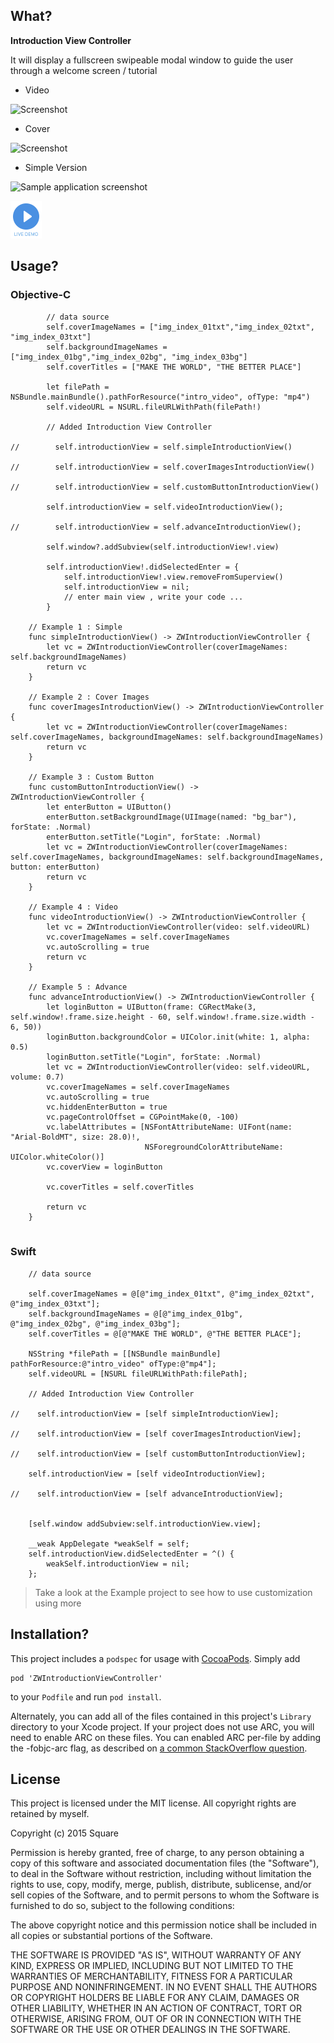 What?
-----
**Introduction View Controller**

It will display a fullscreen swipeable modal window to guide the user through a welcome screen / tutorial


- Video

![Screenshot](https://github.com/squarezw/ZWIntroductionViewController/blob/master/video.gif)

- Cover

![Screenshot](https://github.com/squarezw/ZWIntroductionViewController/blob/master/screenshot.gif)


- Simple Version

![Sample application screenshot](https://github.com/squarezw/ZWIntroductionViewController/blob/master/simple.gif "Screenshot of sample application on iPhone")

<a href='https://appetize.io/embed/3fce4yug3e1jxyvvuwgmvbkq0m' alt='Live demo'>
    <img width="50" height="60" src="demo.png"/>
</a>


Usage?
----

### Objective-C


```
        // data source
        self.coverImageNames = ["img_index_01txt","img_index_02txt", "img_index_03txt"]
        self.backgroundImageNames = ["img_index_01bg","img_index_02bg", "img_index_03bg"]
        self.coverTitles = ["MAKE THE WORLD", "THE BETTER PLACE"]
        
        let filePath = NSBundle.mainBundle().pathForResource("intro_video", ofType: "mp4")
        self.videoURL = NSURL.fileURLWithPath(filePath!)
        
        // Added Introduction View Controller
        
//        self.introductionView = self.simpleIntroductionView()
        
//        self.introductionView = self.coverImagesIntroductionView()
        
//        self.introductionView = self.customButtonIntroductionView()
        
        self.introductionView = self.videoIntroductionView();
        
//        self.introductionView = self.advanceIntroductionView();
        
        self.window?.addSubview(self.introductionView!.view)
        
        self.introductionView!.didSelectedEnter = {
            self.introductionView!.view.removeFromSuperview()
            self.introductionView = nil;
            // enter main view , write your code ...
        }
        
    // Example 1 : Simple
    func simpleIntroductionView() -> ZWIntroductionViewController {
        let vc = ZWIntroductionViewController(coverImageNames: self.backgroundImageNames)
        return vc
    }

    // Example 2 : Cover Images
    func coverImagesIntroductionView() -> ZWIntroductionViewController {
        let vc = ZWIntroductionViewController(coverImageNames: self.coverImageNames, backgroundImageNames: self.backgroundImageNames)
        return vc
    }
    
    // Example 3 : Custom Button
    func customButtonIntroductionView() -> ZWIntroductionViewController {
        let enterButton = UIButton()
        enterButton.setBackgroundImage(UIImage(named: "bg_bar"), forState: .Normal)
        enterButton.setTitle("Login", forState: .Normal)
        let vc = ZWIntroductionViewController(coverImageNames: self.coverImageNames, backgroundImageNames: self.backgroundImageNames, button: enterButton)
        return vc
    }
    
    // Example 4 : Video
    func videoIntroductionView() -> ZWIntroductionViewController {
        let vc = ZWIntroductionViewController(video: self.videoURL)
        vc.coverImageNames = self.coverImageNames
        vc.autoScrolling = true
        return vc
    }
    
    // Example 5 : Advance
    func advanceIntroductionView() -> ZWIntroductionViewController {
        let loginButton = UIButton(frame: CGRectMake(3, self.window!.frame.size.height - 60, self.window!.frame.size.width - 6, 50))
        loginButton.backgroundColor = UIColor.init(white: 1, alpha: 0.5)
        loginButton.setTitle("Login", forState: .Normal)
        let vc = ZWIntroductionViewController(video: self.videoURL, volume: 0.7)
        vc.coverImageNames = self.coverImageNames
        vc.autoScrolling = true
        vc.hiddenEnterButton = true
        vc.pageControlOffset = CGPointMake(0, -100)
        vc.labelAttributes = [NSFontAttributeName: UIFont(name: "Arial-BoldMT", size: 28.0)!,
                              NSForegroundColorAttributeName: UIColor.whiteColor()]
        vc.coverView = loginButton
        
        vc.coverTitles = self.coverTitles
        
        return vc
    }
            
```

### Swift

```
	// data source

    self.coverImageNames = @[@"img_index_01txt", @"img_index_02txt", @"img_index_03txt"];
    self.backgroundImageNames = @[@"img_index_01bg", @"img_index_02bg", @"img_index_03bg"];
    self.coverTitles = @[@"MAKE THE WORLD", @"THE BETTER PLACE"];

    NSString *filePath = [[NSBundle mainBundle] pathForResource:@"intro_video" ofType:@"mp4"];
    self.videoURL = [NSURL fileURLWithPath:filePath];

    // Added Introduction View Controller
    
//    self.introductionView = [self simpleIntroductionView];
    
//    self.introductionView = [self coverImagesIntroductionView];
    
//    self.introductionView = [self customButtonIntroductionView];
    
    self.introductionView = [self videoIntroductionView];
    
//    self.introductionView = [self advanceIntroductionView];

    
    [self.window addSubview:self.introductionView.view];
    
    __weak AppDelegate *weakSelf = self;
    self.introductionView.didSelectedEnter = ^() {        
        weakSelf.introductionView = nil;
    };
```

> Take a look at the Example project to see how to use customization using more

Installation?
-------------

This project includes a `podspec` for usage with [CocoaPods](http://http://cocoapods.org/). Simply add

    pod 'ZWIntroductionViewController'

to your `Podfile` and run `pod install`.

Alternately, you can add all of the files contained in this project's `Library` directory to your Xcode project. If your project does not use ARC, you will need to enable ARC on these files. You can enabled ARC per-file by adding the -fobjc-arc flag, as described on [a common StackOverflow question](http://stackoverflow.com/questions/6646052/how-can-i-disable-arc-for-a-single-file-in-a-project).

License
-------

This project is licensed under the MIT license. All copyright rights are retained by myself.

Copyright (c) 2015 Square

Permission is hereby granted, free of charge, to any person obtaining a copy
of this software and associated documentation files (the "Software"), to deal
in the Software without restriction, including without limitation the rights
to use, copy, modify, merge, publish, distribute, sublicense, and/or sell
copies of the Software, and to permit persons to whom the Software is
furnished to do so, subject to the following conditions:

The above copyright notice and this permission notice shall be included in
all copies or substantial portions of the Software.

THE SOFTWARE IS PROVIDED "AS IS", WITHOUT WARRANTY OF ANY KIND, EXPRESS OR
IMPLIED, INCLUDING BUT NOT LIMITED TO THE WARRANTIES OF MERCHANTABILITY,
FITNESS FOR A PARTICULAR PURPOSE AND NONINFRINGEMENT. IN NO EVENT SHALL THE
AUTHORS OR COPYRIGHT HOLDERS BE LIABLE FOR ANY CLAIM, DAMAGES OR OTHER
LIABILITY, WHETHER IN AN ACTION OF CONTRACT, TORT OR OTHERWISE, ARISING FROM,
OUT OF OR IN CONNECTION WITH THE SOFTWARE OR THE USE OR OTHER DEALINGS IN
THE SOFTWARE.
